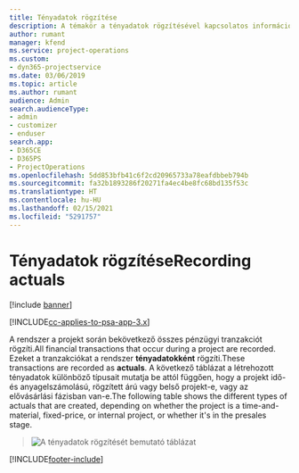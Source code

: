 ```yaml
---
title: Tényadatok rögzítése
description: A témakör a tényadatok rögzítésével kapcsolatos információkat nyújt.
author: rumant
manager: kfend
ms.service: project-operations
ms.custom:
- dyn365-projectservice
ms.date: 03/06/2019
ms.topic: article
ms.author: rumant
audience: Admin
search.audienceType:
- admin
- customizer
- enduser
search.app:
- D365CE
- D365PS
- ProjectOperations
ms.openlocfilehash: 5dd853bfb41c6f2cd20965733a78eafdbbeb794b
ms.sourcegitcommit: fa32b1893286f20271fa4ec4be8fc68bd135f53c
ms.translationtype: HT
ms.contentlocale: hu-HU
ms.lasthandoff: 02/15/2021
ms.locfileid: "5291757"
---
```

# <a name="recording-actuals"></a><span data-ttu-id="c1b4e-103">Tényadatok rögzítése</span><span class="sxs-lookup"><span data-stu-id="c1b4e-103">Recording actuals</span></span> 

[!include [banner](../includes/psa-now-project-operations.md)]

[!INCLUDE[cc-applies-to-psa-app-3.x](../includes/cc-applies-to-psa-app-3x.md)]

<span data-ttu-id="c1b4e-104">A rendszer a projekt során bekövetkező összes pénzügyi tranzakciót rögzíti.</span><span class="sxs-lookup"><span data-stu-id="c1b4e-104">All financial transactions that occur during a project are recorded.</span></span> <span data-ttu-id="c1b4e-105">Ezeket a tranzakciókat a rendszer **tényadatokként** rögzíti.</span><span class="sxs-lookup"><span data-stu-id="c1b4e-105">These transactions are recorded as **actuals**.</span></span> <span data-ttu-id="c1b4e-106">A következő táblázat a létrehozott tényadatok különböző típusait mutatja be attól függően, hogy a projekt idő- és anyagelszámolású, rögzített árú vagy belső projekt-e, vagy az elővásárlási fázisban van-e.</span><span class="sxs-lookup"><span data-stu-id="c1b4e-106">The following table shows the different types of actuals that are created, depending on whether the project is a time-and-material, fixed-price, or internal project, or whether it's in the presales stage.</span></span>

> ![A tényadatok rögzítését bemutató táblázat](media/advanced-table2.png)


[!INCLUDE[footer-include](../includes/footer-banner.md)]
